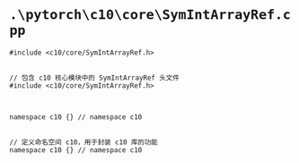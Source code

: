 # `.\pytorch\c10\core\SymIntArrayRef.cpp`

```
#include <c10/core/SymIntArrayRef.h>


// 包含 c10 核心模块中的 SymIntArrayRef 头文件
#include <c10/core/SymIntArrayRef.h>



namespace c10 {} // namespace c10


// 定义命名空间 c10，用于封装 c10 库的功能
namespace c10 {} // namespace c10
```
